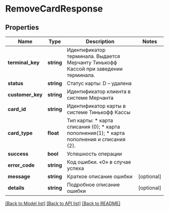 # RemoveCardResponse

## Properties
Name | Type | Description | Notes
------------ | ------------- | ------------- | -------------
**terminal_key** | **string** | Идентификатор терминала. Выдается Мерчанту Тинькофф Кассой при заведении терминала. | 
**status** | **string** | Статус карты: D – удалена | 
**customer_key** | **string** | Идентификатор клиента в системе Мерчанта | 
**card_id** | **string** | Идентификатор карты в системе Тинькофф Кассы | 
**card_type** | **float** | Тип карты: * карта списания (0); * карта пополнения(1); * карта пополнения и списания (2). | 
**success** | **bool** | Успешность операции | 
**error_code** | **string** | Код ошибки. «0» в случае успеха | 
**message** | **string** | Краткое описание ошибки | [optional] 
**details** | **string** | Подробное описание ошибки | [optional] 

[[Back to Model list]](../README.md#documentation-for-models) [[Back to API list]](../README.md#documentation-for-api-endpoints) [[Back to README]](../README.md)


